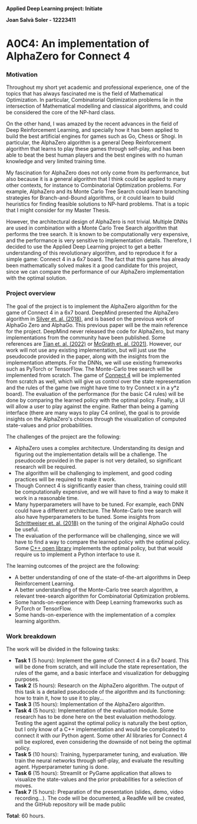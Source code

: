 **Applied Deep Learning project: Initiate** 

**Joan Salvà Soler - 12223411**

# A0C4: An implementation of AlphaZero for Connect 4

### Motivation
Throughout my short yet academic and professional experience, one of the topics that
has always fascinated me is the field of Mathematical Optimization. In particular, Combinatorial Optimization
problems lie in the intersection of Mathematical modelling and classical algorithms, and could be considered the 
core of the NP-hard class. 

On the other hand, I was amazed by the recent advances in the field of Deep Reinforcement Learning,
and specially how it has been applied to build the best artificial engines for games such as Go, Chess or Shogi.
In particular, the AlphaZero algorithm is a general Deep Reinforcement algorithm that learns to play these games through
self-play, and has been able to beat the best human players and the best engines with no human knowledge and very 
limited training time.

My fascination for AlphaZero does not only come from its performance, but also because it is a general algorithm that 
I think could be applied to many other contexts, for instance to Combinatorial Optimization problems. 
For example, AlphaZero and its Monte Carlo Tree Search could learn branching strategies for 
Branch-and-Bound algorithms, or it could learn to build heuristics for finding 
feasible solutions to NP-hard problems. That is a topic that I might consider for my Master Thesis.

However, the architectural design of AlphaZero is not trivial. Multiple DNNs are used in combination with a Monte Carlo 
Tree Search algorithm that performs the tree search. It is known to be computationally very expensive, and the 
performance is very sensitive to implementation details. Therefore, I decided to use the Applied Deep Learning
project to get a better understanding of this revolutionary algorithm, and to reproduce it for a simple game: Connect 4 
in a 6x7 board. The fact that this game has already been mathematically solved makes it a good candidate 
for this project, since we can compare the performance of our AlphaZero implementation with the optimal solution. 

### Project overview
The goal of the project is to implement the AlphaZero algorithm for the game of Connect 4 in a 6x7 board. DeepMind 
presented the AlphaZero algorithm in [Silver et. al. (2018)](https://arxiv.org/pdf/1712.01815.pdf), and is based on
the previous work of AlphaGo Zero and AlphaGo. This previous paper will be the main reference for the project.
DeepMind never released the code for AlphaZero, but many implementations from the community have been published. 
Some references are [Tian et. al. (2022)](https://arxiv.org/abs/1902.04522) or [McGrath et. al. (2021)](https://arxiv.org/abs/2111.09259).
However, our work will not use any existing implementation, but will just use the pseudocode provided in the paper, along
with the insights from the implementation attempts. For the DNNs, we will use existing frameworks such as PyTorch or TensorFlow. The Monte-Carlo 
tree search will be implemented from scratch. The game of [Connect 4](https://wikipedia.org/wiki/Connect_Four) will be 
implemented from scratch as well, which will give us control over the state representation and the rules of the game 
(we might have time to try Connect x in a y*z board). The evaluation of the performance (for the basic C4 rules) will be 
done by comparing the learned policy with the optimal policy. Finally, a UI will allow a user to play against the 
engine. Rather than being a gaming interface (there are many ways to play C4 online), the goal is to provide insights
on the AlphaZero's choices through the visualization of computed state-values and prior probabilities.

The challenges of the project are the following:
 - AlphaZero uses a complex architecture. Understanding its design and figuring out the implementation details will be 
a challenge. The pseudocode provided in the paper is not very detailed, so significant research will be required.
 - The algorithm will be challenging to implement, and good coding practices will be required to make it work.
 - Though Connect 4 is significantly easier than chess, training could still be computationally expensive, 
and we will have to find a way to make it work in a reasonable time.
 - Many hyperparameters will have to be tuned. For example, each DNN could have a different architecture. The
Monte-Carlo tree search will also have hyperparameters to be tuned. Some insights from 
[Schrittweiser et. al. (2018)](https://arxiv.org/abs/1812.06855) on the tuning of the original AlphaGo could be useful.
 - The evaluation of the performance will be challenging, since we will have to find a way to compare the learned policy
with the optimal policy. Some [C++ open library](https://github.com/PascalPons/connect4) implements the optimal policy, 
but that would require us to implement a Python interface to use it.

The learning outcomes of the project are the following:
 - A better understanding of one of the state-of-the-art algorithms in Deep Reinforcement Learning.
 - A better understanding of the Monte-Carlo tree search algorithm, a relevant tree-search algorithm for Combinatorial
Optimization problems.
 - Some hands-on-experience with Deep Learning frameworks such as PyTorch or TensorFlow.
 - Some hands-on-experience with the implementation of a complex learning algorithm.

### Work breakdown
The work will be divided in the following tasks:
 - **Task 1** (5 hours): Implement the game of Connect 4 in a 6x7 board. This will be done from scratch, 
and will include the state representation, the rules of the game, and a basic interface and visualization for 
debugging purposes.
 - **Task 2** (5 hours): Research on the AlphaZero algorithm. The output of this task is a detailed pseudocode
of the algorithm and its functioning: how to train it, how to use it to play...
 - **Task 3** (15 hours): Implementation of the AlphaZero algorithm. 
 - **Task 4** (5 hours): Implementation of the evaluation module. Some research has to be done here on the best
evaluation methodology. Testing the agent against the optimal policy is naturally the best option, but I only know of a 
C++ implementation and would be complicated to connect it with our Python agent. Some other AI libraries for Connect 4 
will be explored, even considering the downside of not being the optimal policy. 
 - **Task 5** (10 hours): Training, hyperparameter tuning, and evaluation. We train the neural networks through self-play, 
and evaluate the resulting agent. Hyperparameter tuning is done.
 - **Task 6** (15 hours): Streamlit or PyGame application that allows to visualize the state-values and the prior 
probabilities for a selection of moves.
 - **Task 7** (5 hours): Preparation of the presentation (slides, demo, video recording...). The code will be documented,
a ReadMe will be created, and the GitHub repository will be made public 

**Total**: 60 hours. 